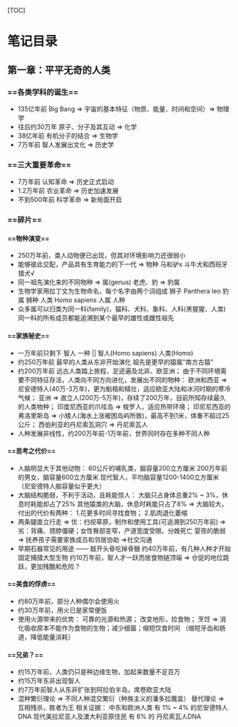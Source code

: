 [TOC]
#  笔记目录
## 第一章：平平无奇的人类
### ==各类学科的诞生==
- 135亿年前 Big Bang => 宇宙的基本特征（物质、能量、时间和空间）=> 物理学
- 往后约30万年 原子、分子及其互动 => 化学
- 38亿年前 有机分子的结合 => 生物学
- 7万年前 智人发展出文化 => 历史学
### ==三大重要革命==
- 7万年前 认知革命 => 历史正式启动
- 1.2万年前 农业革命 => 历史加速发展
- 不到500年前 科学革命 => 新局面开启
### ==碎片==
#### ==物种演变==
- 250万年前，类人动物便已出现，但其对环境影响力还很弱小
- 能够彼此交配，产品具有生育能力的下一代 => 物种 马和驴x 斗牛犬和西班牙猎犬√
- 同一祖先演化来的不同物种 => 属(genus) 老虎、豹 => 豹属
- 生物学家用拉丁文为生物命名，每个名字由两个词组成
  狮子 Panthera leo 豹属 狮种
  人类 Homo sapiens 人属 人种
- 众多属可以归类为同一科(family)，猫科、犬科、象科、人科(黑猩猩、人类)
  同一科的所有成员都能追溯到某个最早的雄性或雌性祖先
#### ==家族秘史==
- 一万年前只剩下 智人 一种 || 智人(Homo sapiens)  人类(Homo)
- 约250万年前 
  最早的人类从东非开始演化 祖先是更早的猿属"南方古猿"
- 约200万年前
  远古人类踏上旅程，足迹遍及北非、欧亚洲；
  由于不同环境需要不同特征存活，人类向不同方向进化，发展出不同的物种：
  欧洲和西亚 => 尼安德特人(40万-3万年)，更为魁梧和精壮，适应欧亚大陆和冰河时期的寒冷气候；
  亚洲 => 直立人(200万-5万年)，存续了200万年，目前所知存续最久的人类物种；
  印度尼西亚的爪哇岛 => 梭罗人，适应热带环境；
  印尼尼西亚的弗洛里斯岛 => 小矮人(海水上涨被困岛屿所致)，最高不到1米，体重不超过25公斤；
  西伯利亚的丹尼索瓦洞穴 => 丹尼索瓦人
- 人种发展非线性，约200万年前-1万年前，世界同时存在多种不同人种
#### ==思考之代价==
- 人脑明显大于其他动物：
  60公斤的哺乳类，脑容量200立方厘米
  200万年前的男女，脑容量600立方厘米
  现代智人，平均脑容量1200-1400立方厘米
  （尼安德特人脑容量似乎更大）
- 大脑结构脆弱，不利于活动，且耗能惊人：
  大脑只占身体总重2% ~ 3%，休息时耗能却占了25%
  其他猿类的大脑，休息时耗能只占了8%
  =>
  大脑较大，付出的代价有两种：
  1.花更多时间寻找食物；  2.肌肉退化萎缩
- 两条腿直立行走 
  => 优：扫视草原，制作和使用工具(可追溯到250万年前)
  => 劣：背痛、颈脖僵硬；女性臀部变窄，产道宽度受限。分娩死亡
  婴孩的脆弱 => 抚养孩子需要家族成员和邻居协助 =>社交沟通
- 早期石器常见的用途 —— 敲开头骨吃掉骨髓
  约40万年前，有几种人种才开始固定捕猎大型生物
  约10万年前，智人才一跃而居食物链顶端
  =>
  仓促的地位跳跃，更加残酷和危险？
#### ==美食的俘虏==
- 约80万年前，部分人种偶尔会使用火
- 约30万年前，用火已是家常便饭
- 使用火源带来的优势：
  可靠的光源和热源；
  改变地形，捡食物；
  烹饪 => 消化吸收原本不能作为食物的生物；减少细菌；缩短饮食时间
  （缩短牙齿和肠道，降低能量消耗）
#### ==兄弟？==
- 约15万年前，人类仍只是种边缘生物，加起来数量不足百万
- 约15万年东非出现智人
- 约7万年前智人从东非扩张到阿拉伯半岛，席卷欧亚大陆
- 混种繁衍理论 => 不同人种混交繁衍（种族主义的潘多拉魔盒）
  替代理论 => 互相残杀，胜者为王
  相关证据：
  中东和欧洲人类 有 1% ~ 4% 的尼安德特人DNA
  现代美拉尼亚人及澳大利亚原住民 有 6% 的 丹尼索瓦人DNA